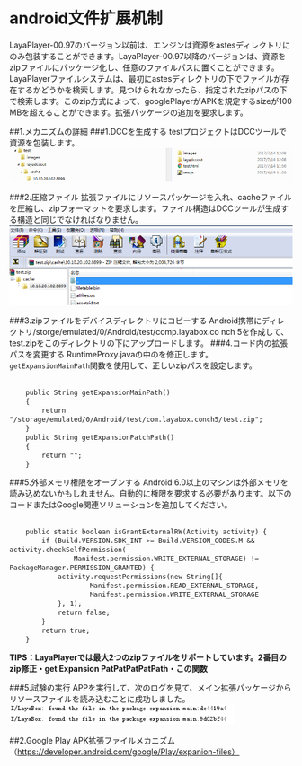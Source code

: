 # android文件扩展机制
LayaPlayer-00.97のバージョン以前は、エンジンは資源をastesディレクトリにのみ包装することができます。LayaPlayer-00.97以降のバージョンは、資源をzipファイルにパッケージ化し、任意のファイルパスに置くことができます。LayaPlayerファイルシステムは、最初にastesディレクトリの下でファイルが存在するかどうかを検索します。見つけられなかったら、指定されたzipパスの下で検索します。このzip方式によって、googlePlayerがAPKを規定するsizeが100 MBを超えることができます。拡張パッケージの追加を要求します。

##1.メカニズムの詳細
###1.DCCを生成する
testプロジェクトはDCCツールで資源を包装します。
![图1](img/1.png)    

###2.圧縮ファイル
拡張ファイルにリソースパッケージを入れ、cacheファイルを圧縮し、zipフォーマットを要求します。ファイル構造はDCCツールが生成する構造と同じでなければなりません。
![图1](img/2.png)  

###3.zipファイルをデバイスディレクトリにコピーする
Android携帯にディレクトリ/storge/emulated/0/Android/test/comp.layabox.co nch 5を作成して、test.zipをこのディレクトリの下にアップロードします。
###4.コード内の拡張パスを変更する
RuntimeProxy.javaの中のを修正します。`getExpansionMainPath`関数を使用して、正しいzipパスを設定します。

```

    public String getExpansionMainPath()
    {
        return "/storage/emulated/0/Android/test/com.layabox.conch5/test.zip";
    }
    public String getExpansionPatchPath()
    {
        return "";
    } 
```

###5.外部メモリ権限をオープンする
Android 6.0以上のマシンは外部メモリを読み込めないかもしれません。自動的に権限を要求する必要があります。以下のコードまたはGoogle関連ソリューションを追加してください。

```

    public static boolean isGrantExternalRW(Activity activity) {
        if (Build.VERSION.SDK_INT >= Build.VERSION_CODES.M && activity.checkSelfPermission(
                Manifest.permission.WRITE_EXTERNAL_STORAGE) != PackageManager.PERMISSION_GRANTED) {
            activity.requestPermissions(new String[]{
                    Manifest.permission.READ_EXTERNAL_STORAGE,
                    Manifest.permission.WRITE_EXTERNAL_STORAGE
            }, 1);
            return false;
        }
        return true;
    }
```

**TIPS：LayaPlayerでは最大2つのzipファイルをサポートしています。2番目のzip修正・get Expansion PatPatPatPatPath・この関数**

###5.試験の実行
APPを実行して、次のログを見て、メイン拡張パッケージからリソースファイルを読み込むことに成功しました。
![图1](img/3.png)  

##2.Google Play APK拡張ファイルメカニズム
（https://developer.android.com/google/Play/expanion-files）
